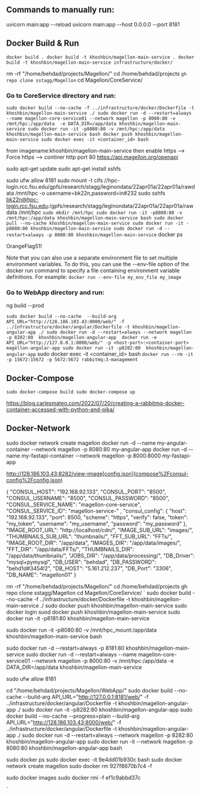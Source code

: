 
## Commands to manually run:
uvicorn main:app --reload
uvicorn main:app --host 0.0.0.0 --port 8181

## Docker Build & Run
`docker build .
docker build -t khoshbin/magellon-main-service .
docker build -t khoshbin/magellon-main-service infrastructure/docker/
`


rm -rf "/home/behdad/projects/Magellon/"
cd /home/behdad/projects
`gh repo clone sstagg/Magellon`
cd Magellon/CoreService/
### Go to CoreService directory and run:
`
sudo docker build --no-cache -f ../infrastructure/docker/Dockerfile -t khoshbin/magellon-main-service ./
sudo docker run -d --restart=always  --name magellon-core-service01 --network magellon -p 8000:80 -v /mnt/hpc:/app/data  -e DATA_DIR=/app/data khoshbin/magellon-main-service
sudo docker run -it -p8080:80 -v /mnt/hpc:/app/data khoshbin/magellon-main-service bash
docker push khoshbin/magellon-main-service
sudo docker exec -it <container_id> bash
`

from imagename:khoshbin/magellon-main-service
then enable https --> Force https --> continer http port 80
https://api.magellon.org/openapi



sudo apt-get update
sudo apt-get install sshfs

sudo ufw allow 8181
sudo mount -t cifs //hpc-login.rcc.fsu.edu/gpfs/research/stagg/leginondata/22apr01a/22apr01a/rawdata /mnt/hpc -o username=bk22n,password=in#232
sudo sshfs bk22n@hpc-login.rcc.fsu.edu:/gpfs/research/stagg/leginondata/22apr01a/22apr01a/rawdata /mnt/hpc
`
sudo mkdir /mnt/hpc
sudo docker run -it -p8080:80 -v /mnt/hpc:/app/data khoshbin/magellon-main-service bash
sudo docker pull --no-cache khoshbin/magellon-main-service
sudo docker run -it -p8080:80 khoshbin/magellon-main-service
sudo docker run -d --restart=always -p 8080:80 khoshbin/magellon-main-service
`
docker ps


OrangeFlag51!

Note that you can also use a separate environment file to set multiple environment variables. To do this, you can use the --env-file option of the docker run command to specify a file containing environment variable definitions. For example:
`docker run --env-file my_env_file my_image`
### Go to WebApp directory and run:

ng build --prod

`
sudo docker build --no-cache  --build-arg API_URL="http://128.186.103.43:8000/web/" -f ../infrastructure/docker/angular/Dockerfile -t khoshbin/magellon-angular-app ./
sudo docker run -d --restart=always --network magellon  -p 8282:80  khoshbin/magellon-angular-app 
docker run -e API_URL="http://127.0.0.1:8000/web/" -p <host-port>:<container-port> magellon-angular-app
sudo docker run -it -p8282:80  khoshbin/magellon-angular-app
`
sudo docker exec -it <container_id> bash
`docker run --rm -it -p 15672:15672 -p 5672:5672 rabbitmq:3-management`

## Docker-Compose
`sudo docker-compose build
sudo docker-compose up`


https://blog.carlesmateo.com/2022/07/20/creating-a-rabbitmq-docker-container-accessed-with-python-and-pika/

## Docker-Network
sudo docker network create magellon
docker run -d --name my-angular-container --network magellon -p 8080:80 my-angular-app
docker run -d --name my-fastapi-container --network magellon -p 8000:8000 my-fastapi-app

http://128.186.103.43:8282/view-image[config.json](compose%2Fconsul-config%2Fconfig.json)


{
"CONSUL_HOST": "192.168.92.133",
"CONSUL_PORT": "8500",
"CONSUL_USERNAME": "8500",
"CONSUL_PASSWORD": "8500",
"CONSUL_SERVICE_NAME": "magellon-core-service",
"CONSUL_SERVICE_ID": "magellon-service-" ,
"consul_config": {
"host": "192.168.92.133",
"port": 8500,
"scheme": "https",
"verify": false,
"token": "my_token",
"username": "my_username",
"password": "my_password"
},
"IMAGE_ROOT_URL": "http://localhost/cdn/",
"IMAGE_SUB_URL": "images/",
"THUMBNAILS_SUB_URL": "thumbnails/",
"FFT_SUB_URL": "FFTs/",
"IMAGE_ROOT_DIR": "/app/data",
"IMAGES_DIR": "/app/data/images/",
"FFT_DIR": "/app/data/FFTs/",
"THUMBNAILS_DIR": "/app/data/thumbnails/",
"JOBS_DIR": "/app/data/processing/",
"DB_Driver": "mysql+pymysql",
"DB_USER": "behdad",
"DB_PASSWORD": "behd1d#3454!2",
"DB_HOST": "5.161.212.237",
"DB_Port": "3306",
"DB_NAME": "magellon01"
}


rm -rf "/home/behdad/projects/Magellon/"
cd /home/behdad/projects
gh repo clone sstagg/Magellon
cd Magellon/CoreService/
`
sudo docker build --no-cache -f ../infrastructure/docker/Dockerfile -t khoshbin/magellon-main-service ./
sudo docker push khoshbin/magellon-main-service
sudo docker login
suod docker push khoshbin/magellon-main-service
sudo docker run -it -p8181:80 khoshbin/magellon-main-service

sudo docker run -it -p8080:80 -v /mnt/hpc_mount:/app/data khoshbin/magellon-main-service bash

sudo docker run -d --restart=always -p 8181:80 khoshbin/magellon-main-service
sudo docker run -d --restart=always  --name magellon-core-service01 --network magellon -p 8000:80 -v /mnt/hpc:/app/data  -e DATA_DIR=/app/data khoshbin/magellon-main-service

sudo ufw allow 8181

cd "/home/behdad/projects/Magellon/WebApp/"
sudo docker build --no-cache  --build-arg API_URL="http://127.0.0.1:8181/web/" -f ../infrastructure/docker/angular/Dockerfile -t khoshbin/magellon-angular-app ./
sudo docker run -it -p8282:80  khoshbin/magellon-angular-app
sudo docker build --no-cache --progress=plain  --build-arg API_URL="http://128.186.103.43:8000/web/" -f ../infrastructure/docker/angular/Dockerfile -t khoshbin/magellon-angular-app ./
sudo docker run -d --restart=always --network magellon  -p 8282:80  khoshbin/magellon-angular-app
sudo docker run -it --network magellon  -p 8080:80  khoshbin/magellon-angular-app bash


sudo docker ps
sudo docker exec -it 9e4dd01b930c bash
sudo docker network create magellon
sudo docker rm 927f8670b7c4 -f

sudo docker images
sudo docker rmi -f ef1c9abbd37c


`





